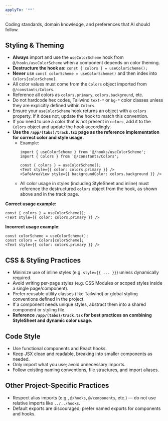```yaml
---
applyTo: '**'
---
```


Coding standards, domain knowledge, and preferences that AI should follow.

## Styling & Theming

- **Always** import and use the `useColorScheme` hook from `@/hooks/useColorScheme` when a component depends on color theming.
- **Destructure the hook as:** `const { colors } = useColorScheme();`
- **Never** use `const colorScheme = useColorScheme()` and then index into `Colors[colorScheme]`.
- All color values must come from the `Colors` object imported from `@/constants/Colors`.
- Reference all colors as `colors.primary`, `colors.background`, etc.
- Do not hardcode hex codes, Tailwind `text-*` or `bg-*` color classes unless they are explicitly defined within `Colors`.
- Ensure your `useColorScheme` hook returns an object with a `colors` property. If it does not, update the hook to match this convention.
- If you need to use a color that is not present in `colors`, add it to the `Colors` object and update the hook accordingly.
- **Use the `/app/(tabs)/track.tsx` page as the reference implementation for correct color and style usage.**  
  - Example:  
    ```tsx
    import { useColorScheme } from '@/hooks/useColorScheme';
    import { Colors } from '@/constants/Colors';

    const { colors } = useColorScheme();
    <Text style={{ color: colors.primary }} />
    <SafeAreaView style={{ backgroundColor: colors.background }} />
    ```
  - All color usage in styles (including StyleSheet and inline) must reference the destructured `colors` object from the hook, as shown above and in the track page.

**Correct usage example:**
```tsx
const { colors } = useColorScheme();
<Text style={{ color: colors.primary }} />
```

**Incorrect usage example:**
```tsx
const colorScheme = useColorScheme();
const colors = Colors[colorScheme];
<Text style={{ color: colors.primary }} />
```

## CSS & Styling Practices

- Minimize use of inline styles (e.g. `style={{ ... }}`) unless dynamically required.
- Avoid writing per-page styles (e.g. CSS Modules or scoped styles inside a single page/component).
- Prefer reusable utility classes (like Tailwind) or global styling conventions defined in the project.
- If a component needs unique styles, abstract them into a shared component or styling file.
- **Reference `/app/(tabs)/track.tsx` for best practices on combining StyleSheet and dynamic color usage.**

## Code Style

- Use functional components and React hooks.
- Keep JSX clean and readable, breaking into smaller components as needed.
- Only import what you use; avoid unnecessary imports.
- Follow existing naming conventions, file structures, and import aliases.

## Other Project-Specific Practices

- Respect alias imports (e.g., `@/hooks`, `@/components`, etc.) — do not use relative imports like `../../hooks`.
- Default exports are discouraged; prefer named exports for components and hooks.
